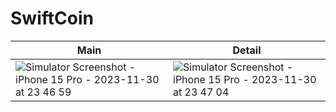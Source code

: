 # SwiftCoin

| Main | Detail |
| - | - |
| ![Simulator Screenshot - iPhone 15 Pro - 2023-11-30 at 23 46 59](https://github.com/DexCodeMobile/udemy-swiftcoin-ios/assets/1080918/9d814787-e03e-44f9-9df2-87539039cf68) | ![Simulator Screenshot - iPhone 15 Pro - 2023-11-30 at 23 47 04](https://github.com/DexCodeMobile/udemy-swiftcoin-ios/assets/1080918/07d54cef-b8cf-485d-9ff2-eee18c77fe8b) |
